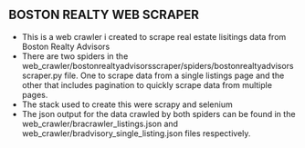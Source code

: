 ## BOSTON REALTY WEB SCRAPER
- This is a web crawler i created to scrape real estate lisitings data from Boston Realty Advisors
- There are two spiders in the web_crawler/bostonrealtyadvisorsscraper/spiders/bostonrealtyadvisorsscraper.py file. One to scrape data from a single listings page and the other that includes pagination to quickly scrape data from multiple pages. 
- The stack used to create this were scrapy and selenium
- The json output for the data crawled by both spiders can be found in the web_crawler/bracrawler_listings.json and web_crawler/bradvisory_single_listing.json files respectively.
